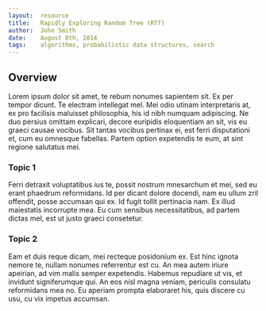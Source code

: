```yaml
---
layout:  resource
title:   Rapidly Exploring Random Tree (RTT)
author:  John Smith
date:    August 8th, 2014
tags:    algorithms, probabilistic data structures, search
---
```


## Overview
Lorem ipsum dolor sit amet, te rebum nonumes sapientem sit. Ex per tempor dicunt. Te electram intellegat mel. Mei odio utinam interpretaris at, ex pro facilisis maluisset philosophia, his id nibh numquam adipiscing. Ne duo persius omittam explicari, decore euripidis eloquentiam an sit, vis eu graeci causae vocibus. Sit tantas vocibus pertinax ei, est ferri disputationi et, cum eu omnesque fabellas. Partem option expetendis te eum, at sint regione salutatus mei.

### Topic 1
Ferri detraxit voluptatibus ius te, possit nostrum mnesarchum et mei, sed eu erant phaedrum reformidans. Id per dicant dolore docendi, nam eu ullum zril offendit, posse accumsan qui ex. Id fugit tollit pertinacia nam. Ex illud maiestatis incorrupte mea. Eu cum sensibus necessitatibus, ad partem dictas mel, est ut justo graeci consetetur.

### Topic 2
Eam et duis reque dicam, mei recteque posidonium ex. Est hinc ignota nemore te, nullam nonumes referrentur est cu. An mea autem iriure apeirian, ad vim malis semper expetendis. Habemus repudiare ut vis, et invidunt signiferumque qui. An eos nisl magna veniam, periculis consulatu reformidans mea no. Eu aperiam prompta elaboraret his, quis discere cu usu, cu vix impetus accumsan.
